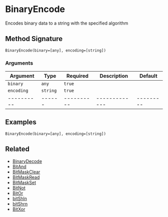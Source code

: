 # BinaryEncode

Encodes binary data to a string with the specified algorithm

## Method Signature

```
BinaryEncode(binary=[any], encoding=[string])
```

### Arguments

| Argument   | Type     | Required   | Description   | Default   |
| ---------- | -------- | ---------- | ------------- | --------- |
| `binary`   | `any`    | `true`     |               |           |
| `encoding` | `string` | `true`     |               |           |
| ---------- | ------   | ---------- | ------------- | --------- |

## Examples

```
BinaryEncode(binary=[any], encoding=[string])
```

## Related

* [BinaryDecode](binarydecode.md)
* [BitAnd](bitand.md)
* [BitMaskClear](bitmaskclear.md)
* [BitMaskRead](bitmaskread.md)
* [BitMaskSet](bitmaskset.md)
* [BitNot](bitnot.md)
* [BitOr](bitor.md)
* [bitShln](bitshln.md)
* [bitShrn](bitshrn.md)
* [BitXor](bitxor.md)
